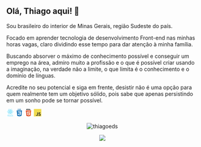 ## Olá, Thiago aqui! 👋 

Sou brasileiro do interior de Minas Gerais, região Sudeste do país.

Focado em aprender tecnologia de desenvolvimento Front-end nas minhas horas vagas, claro dividindo esse tempo para dar atenção à minha família.

Buscando absorver o máximo de conhecimento possível e conseguir um emprego na área, admiro muito a profissão e o que é possível criar usando a imaginação, na verdade não a limite, o que limita é o conhecimento e o domínio de línguas.

Acredite no seu potencial e siga em frente, desistir não é uma opção para quem realmente tem um objetivo sólido, pois sabe que apenas persistindo em um sonho pode se tornar possível.

<!-- 
justify-content="center" 
align="left"
align="right"
-->

<div display="flex">
<p>
  <img src="https://raw.githubusercontent.com/devicons/devicon/master/icons/react/react-original-wordmark.svg" alt="react" width="20" height="20"/>
  <img src="https://raw.githubusercontent.com/devicons/devicon/master/icons/css3/css3-plain-wordmark.svg" alt="css3"  width="20" height="20"/>
  <img src="https://raw.githubusercontent.com/devicons/devicon/master/icons/html5/html5-original-wordmark.svg" alt="html5"  width="20" height="20"/>
  <img src="https://raw.githubusercontent.com/devicons/devicon/master/icons/javascript/javascript-original.svg" alt="javascript" width="20" height="20"/> 
</p> 
<p align="center">  
<img src="https://github-readme-stats.vercel.app/api?username=thiagoeds&show_icons=true" alt="thiagoeds"/>
</p>  
</div>  

<p align="center">
<img src="https://github-readme-stats.vercel.app/api/top-langs/?username=thiagoeds&show_icons=true&title_color=fff&icon_color=79ff97&text_color=9f9f9f&bg_color=151515"/>
</p>

<!--
Here are some ideas to get you started:

- 🔭 I’m currently working on ...
- 🌱 I’m currently learning ...
- 👯 I’m looking to collaborate on ...
- 🤔 I’m looking for help with ...
- 💬 Ask me about ...
- 📫 How to reach me: ...
- 😄 Pronouns: ...
- ⚡ Fun fact: ...
-->
